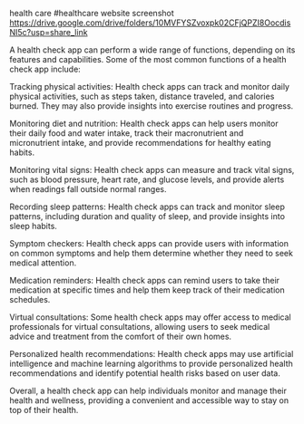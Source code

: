 health care 
 #healthcare website screenshot https://drive.google.com/drive/folders/10MVFYSZvoxpk02CFjQPZI8OocdisNI5c?usp=share_link

 
A health check app can perform a wide range of functions, depending on its features and capabilities. Some of the most common functions of a health check app include:

Tracking physical activities: Health check apps can track and monitor daily physical activities, such as steps taken, distance traveled, and calories burned. They may also provide insights into exercise routines and progress.

Monitoring diet and nutrition: Health check apps can help users monitor their daily food and water intake, track their macronutrient and micronutrient intake, and provide recommendations for healthy eating habits.

Monitoring vital signs: Health check apps can measure and track vital signs, such as blood pressure, heart rate, and glucose levels, and provide alerts when readings fall outside normal ranges.

Recording sleep patterns: Health check apps can track and monitor sleep patterns, including duration and quality of sleep, and provide insights into sleep habits.

Symptom checkers: Health check apps can provide users with information on common symptoms and help them determine whether they need to seek medical attention.

Medication reminders: Health check apps can remind users to take their medication at specific times and help them keep track of their medication schedules.

Virtual consultations: Some health check apps may offer access to medical professionals for virtual consultations, allowing users to seek medical advice and treatment from the comfort of their own homes.

Personalized health recommendations: Health check apps may use artificial intelligence and machine learning algorithms to provide personalized health recommendations and identify potential health risks based on user data.

Overall, a health check app can help individuals monitor and manage their health and wellness, providing a convenient and accessible way to stay on top of their health.
